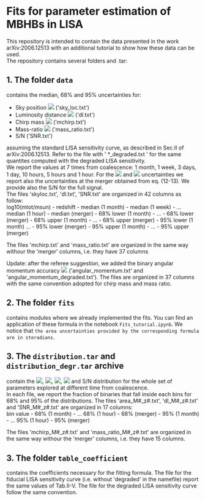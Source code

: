 # Fits for parameter estimation of MBHBs in LISA

This repository is intended to contain the data presented in the work arXiv:2006.12513 with an additional tutorial to show how these data can be used. <br />
The repository contains several folders and .tar:

## 1. The folder `data` 
contains the median, 68\% and 95\% uncertainties for:
- Sky position <img src="https://render.githubusercontent.com/render/math?math=\Delta \Omega \, [deg^2]"> ('sky_loc.txt')
- Luminosity distance <img src="https://render.githubusercontent.com/render/math?math=\Delta{d_L/d_L}" >  ('dl.txt')
- Chirp mass <img src="https://render.githubusercontent.com/render/math?math=\Delta\mathcal{M}/\mathcal{M}"> ('mchirp.txt')
- Mass-ratio <img src="https://render.githubusercontent.com/render/math?math=\Delta{q/q}"> ('mass_ratio.txt')
- S/N ('SNR.txt')
    
assuming the standard LISA sensitivity curve, as described in Sec.II of arXiv:2006.12513. Refer to the file with ' *_degraded.txt ' for the same quantites computed with the degraded LISA sensitivity. <br />
We report the values at 7 times from coalescence: 1 month, 1 week, 3 days, 1 day, 10 hours, 5 hours and 1 hour.
For the <img src="https://render.githubusercontent.com/render/math?math=\Delta \Omega"> and <img src="https://render.githubusercontent.com/render/math?math=\Delta{d_L/d_L}" > uncertainties we report also the uncertainties at the merger obtained from eq. (12-13). We provide also the S/N for the full signal. <br />
The files 'skyloc.txt', 'dl.txt', 'SNR.txt' are organized in 42 columns as follow: <br />
log10(mtot/msun) - redshift - median (1 month) - median (1 week) -  ... median (1 hour) - median (merger) - 68% lower (1 month)  - ... - 68% lower (merger) - 68% upper (1 month) - ... - 68% upper (merger) - 95% lower (1 month)  ... - 95% lower (merger) - 95% upper (1 month) - ... - 95% upper (merger) 

The files 'mchirp.txt' and 'mass_ratio.txt' are organized in the same way withour the 'merger' columns, i.e. they have 37 columns

Update: after the referee suggestion, we added the binary angular momentum accuracy <img src="https://render.githubusercontent.com/render/math?math=\Delta \Omega_L \, [deg^2]"> ('angular_momentum.txt' and 'angular_momentum_degraded.txt'). The files are organized in 37 columns with the same convention adopted for chirp mass and mass ratio.

## 2. The folder `fits`
contains modules where we already implemented the fits. You can find an application of these formula in the notebook `Fits_tutorial.ipynb`. 
We notice that `the area uncertainties provided by the corresponding formula are in steradians`.

## 3. The `distribution.tar` and `distribution_degr.tar` archive
contain the <img src="https://render.githubusercontent.com/render/math?math=\Delta \Omega \, [deg^2]">, <img src="https://render.githubusercontent.com/render/math?math=\Delta{d_L/d_L}" >, <img src="https://render.githubusercontent.com/render/math?math=\Delta\mathcal{M}/\mathcal{M}">, <img src="https://render.githubusercontent.com/render/math?math=\Delta{q/q}"> and S/N distribution for the whole set of parameters explored at different time from coalescence.  <br />
In each file, we report the fraction of binaries that fall inside each bins for 68% and 95% of the distributions. The files 'area_M#_z#.txt', 'dl_M#_z#.txt' and 'SNR_M#_z#.txt' are organized in 17 columns:  <br />
bin value - 68% (1 month) - ... 68% (1 hour) - 68% (merger) - 95% (1 month) - ... 95% (1 hour) - 95% (merger)

The files 'mchirp_M#_z#.txt' and 'mass_ratio_M#_z#.txt' are organized in the same way withour the 'merger' columns, i.e. they have 15 columns.  <br />

## 3. The folder `table_coefficient`
contains the coefficients necessary for the fitting formula. The file for the fiducial LISA sensitivity curve (i.e. without 'degraded' in the namefile) report the same values of Tab.II-V.
The file for the degraded LISA sensitivity curve follow the same convention.
